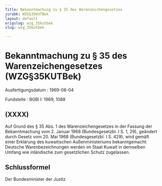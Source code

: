 ```yaml
---
Title: Bekanntmachung zu § 35 des Warenzeichengesetzes
jurabk: WZG§35KUTBek
layout: default
origslug: wzg_35kutbek
slug: wzg_35kutbek

---
```


# Bekanntmachung zu § 35 des Warenzeichengesetzes (WZG§35KUTBek)

Ausfertigungsdatum
:   1969-08-04

Fundstelle
:   BGBl I: 1969, 1088

## (XXXX)

Auf Grund des § 35 Abs. 1 des Warenzeichengesetzes in der Fassung der
Bekanntmachung vom 2. Januar 1968 (Bundesgesetzbl. I S. 1, 29),
geändert durch Gesetz vom 20. Mai 1968 (Bundesgesetzbl. I S. 429),
wird gemäß einer Erklärung des kuwaitischen Außenministeriums
bekanntgemacht:
Deutsche Warenbezeichnungen werden im Staat Kuwait in demselben Umfang
wie inländische zum gesetzlichen Schutz zugelassen.

## Schlussformel

Der Bundesminister der Justiz

